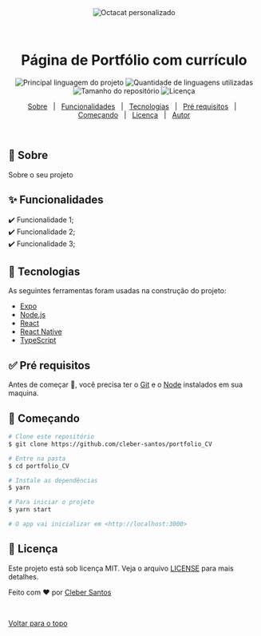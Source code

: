 <div align="center" id="top"> 
  <img src="https://user-images.githubusercontent.com/62780876/163990400-4cced913-0b04-4efe-94cb-a1e69039ce2a.jpg" alt="Octacat personalizado" />

&#xa0;

  <!-- <a href="https://portfolio_website_cv.netlify.com">Demo</a> -->
</div>

<h1 align="center">Página de Portfólio com currículo</h1>

<p align="center">
  <img alt="Principal linguagem do projeto" src="https://img.shields.io/github/languages/top/cleber-santos/portfolio_CV?color=56BEB8">

  <img alt="Quantidade de linguagens utilizadas" src="https://img.shields.io/github/languages/count/cleber-santos/portfolio_CV?color=56BEB8">

  <img alt="Tamanho do repositório" src="https://img.shields.io/github/repo-size/cleber-santos/portfolio_CV?color=56BEB8">

  <img alt="Licença" src="https://img.shields.io/github/license/cleber-santos/portfolio_CV?color=56BEB8">

  <!-- <img alt="Github issues" src="https://img.shields.io/github/issues/cleber-santos/portfolio_CV?color=56BEB8" /> -->

  <!-- <img alt="Github forks" src="https://img.shields.io/github/forks/cleber-santos/portfolio_CV?color=56BEB8" /> -->

  <!-- <img alt="Github stars" src="https://img.shields.io/github/stars/cleber-santos/portfolio_CV?color=56BEB8" /> -->
</p>

<!-- Status -->

<!-- <h4 align="center">
	🚧  Portfolio_website _CV 🚀 Em construção...  🚧
</h4>

<hr> -->

<p align="center">
  <a href="#dart-sobre">Sobre</a> &#xa0; | &#xa0; 
  <a href="#sparkles-funcionalidades">Funcionalidades</a> &#xa0; | &#xa0;
  <a href="#rocket-tecnologias">Tecnologias</a> &#xa0; | &#xa0;
  <a href="#white_check_mark-pré-requisitos">Pré requisitos</a> &#xa0; | &#xa0;
  <a href="#checkered_flag-começando">Começando</a> &#xa0; | &#xa0;
  <a href="#memo-licença">Licença</a> &#xa0; | &#xa0;
  <a href="https://github.com/cleber-santos" target="_blank">Autor</a>
</p>

<br>

## :dart: Sobre

Sobre o seu projeto

## :sparkles: Funcionalidades

:heavy_check_mark: Funcionalidade 1;\
:heavy_check_mark: Funcionalidade 2;\
:heavy_check_mark: Funcionalidade 3;

## :rocket: Tecnologias

As seguintes ferramentas foram usadas na construção do projeto:

- [Expo](https://expo.io/)
- [Node.js](https://nodejs.org/en/)
- [React](https://pt-br.reactjs.org/)
- [React Native](https://reactnative.dev/)
- [TypeScript](https://www.typescriptlang.org/)

## :white_check_mark: Pré requisitos

Antes de começar :checkered_flag:, você precisa ter o [Git](https://git-scm.com) e o [Node](https://nodejs.org/en/) instalados em sua maquina.

## :checkered_flag: Começando

```bash
# Clone este repositório
$ git clone https://github.com/cleber-santos/portfolio_CV

# Entre na pasta
$ cd portfolio_CV

# Instale as dependências
$ yarn

# Para iniciar o projeto
$ yarn start

# O app vai inicializar em <http://localhost:3000>
```

## :memo: Licença

Este projeto está sob licença MIT. Veja o arquivo [LICENSE](LICENSE.md) para mais detalhes.

Feito com :heart: por <a href="https://github.com/cleber-santos" target="_blank">Cleber Santos</a>

&#xa0;

<a href="#top">Voltar para o topo</a>
